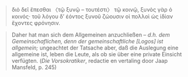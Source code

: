 > διὸ δεῖ ἕπεσθαι 〈τῷ ξυνῷ – τουτέστι〉 τῷ κοινῷ, ξυνὸς γὰρ ὁ κοινός· τοῦ λόγου δ’ ἐόντος ξυνοῦ ζώουσιν οἱ πολλοὶ ὡς ἰδίαν ἔχοντες φρόνησιν.

> Daher hat man sich dem Allgemeinen anzuchließen – _d.h. dem Gemeinschaflichen, denn der gemeinschaftliche \[Logos\] ist allgemein;_ ungeachtet der Tatsache aber, daß die Auslegung eine allgemeine ist, leben die Leute, als ob sie über eine private Einsicht verfügten. (_Die Vorsokratiker_, redactie en vertaling door Jaap Mansfeld, p. 245)